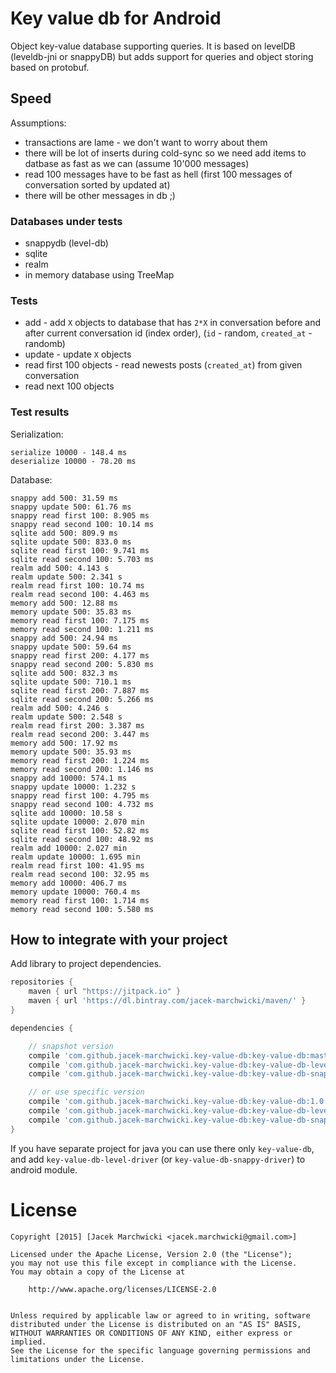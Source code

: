 # Key value db for Android

Object key-value database supporting queries. It is based on levelDB (leveldb-jni or snappyDB) but adds support for queries and object storing based on protobuf.

## Speed

Assumptions:
* transactions are lame - we don't want to worry about them
* there will be lot of inserts during cold-sync so we need add items to datbase as fast as we can (assume 10'000 messages)
* read 100 messages have to be fast as hell (first 100 messages of conversation sorted by updated at)
* there will be other messages in db ;)

### Databases under tests

* snappydb (level-db)
* sqlite
* realm
* in memory database using TreeMap


### Tests

* add - add `X` objects to database that has `2*X` in conversation before and after current conversation id (index order), (`id` - random, `created_at` - randomb)
* update - update `X` objects
* read first 100 objects - read newests posts (`created_at`) from given conversation
* read next 100 objects

### Test results

Serialization:

```
serialize 10000 - 148.4 ms
deserialize 10000 - 78.20 ms
```

Database:

```
snappy add 500: 31.59 ms
snappy update 500: 61.76 ms
snappy read first 100: 8.905 ms
snappy read second 100: 10.14 ms
sqlite add 500: 809.9 ms
sqlite update 500: 833.0 ms
sqlite read first 100: 9.741 ms
sqlite read second 100: 5.703 ms
realm add 500: 4.143 s
realm update 500: 2.341 s
realm read first 100: 10.74 ms
realm read second 100: 4.463 ms
memory add 500: 12.88 ms
memory update 500: 35.83 ms
memory read first 100: 7.175 ms
memory read second 100: 1.211 ms
snappy add 500: 24.94 ms
snappy update 500: 59.64 ms
snappy read first 200: 4.177 ms
snappy read second 200: 5.830 ms
sqlite add 500: 832.3 ms
sqlite update 500: 710.1 ms
sqlite read first 200: 7.887 ms
sqlite read second 200: 5.266 ms
realm add 500: 4.246 s
realm update 500: 2.548 s
realm read first 200: 3.387 ms
realm read second 200: 3.447 ms
memory add 500: 17.92 ms
memory update 500: 35.93 ms
memory read first 200: 1.224 ms
memory read second 200: 1.146 ms
snappy add 10000: 574.1 ms
snappy update 10000: 1.232 s
snappy read first 100: 4.795 ms
snappy read second 100: 4.732 ms
sqlite add 10000: 10.58 s
sqlite update 10000: 2.070 min
sqlite read first 100: 52.82 ms
sqlite read second 100: 48.92 ms
realm add 10000: 2.027 min
realm update 10000: 1.695 min
realm read first 100: 41.95 ms
realm read second 100: 32.95 ms
memory add 10000: 406.7 ms
memory update 10000: 760.4 ms
memory read first 100: 1.714 ms
memory read second 100: 5.580 ms
```

## How to integrate with your project

Add library to project dependencies.

```groovy
repositories {
    maven { url "https://jitpack.io" }
    maven { url 'https://dl.bintray.com/jacek-marchwicki/maven/' }
}

dependencies {

    // snapshot version
    compile 'com.github.jacek-marchwicki.key-value-db:key-value-db:master-SNAPSHOT'
    compile 'com.github.jacek-marchwicki.key-value-db:key-value-db-level-driver:master-SNAPSHOT' // use lveldb-jni (one)
    compile 'com.github.jacek-marchwicki.key-value-db:key-value-db-snappy-driver:master-SNAPSHOT' // or use snappydb (one)

    // or use specific version
    compile 'com.github.jacek-marchwicki.key-value-db:key-value-db:1.0.2'
    compile 'com.github.jacek-marchwicki.key-value-db:key-value-db-level-driver:1.0.2' // use leveldb-jni (one)
    compile 'com.github.jacek-marchwicki.key-value-db:key-value-db-snappy-driver:1.0.2' // or use snapydb (one)
}
```

If you have separate project for java you can use there only `key-value-db`, and add
`key-value-db-level-driver` (or `key-value-db-snappy-driver`) to android module.

# License

    Copyright [2015] [Jacek Marchwicki <jacek.marchwicki@gmail.com>]
    
    Licensed under the Apache License, Version 2.0 (the "License");
    you may not use this file except in compliance with the License.
    You may obtain a copy of the License at
    
    	http://www.apache.org/licenses/LICENSE-2.0
        
    
    Unless required by applicable law or agreed to in writing, software
    distributed under the License is distributed on an "AS IS" BASIS,
    WITHOUT WARRANTIES OR CONDITIONS OF ANY KIND, either express or implied.
    See the License for the specific language governing permissions and
    limitations under the License.
